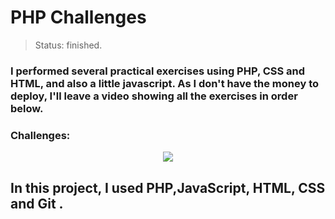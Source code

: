 # PHP Challenges

> Status: finished.

### I performed several practical exercises using PHP, CSS and HTML, and also a little javascript. As I don't have the money to deploy, I'll leave a video showing all the exercises in order below.

### Challenges:

<p align="center">
    <img src="assets-readme/video-exercicio.mp4" controls autoplay></img>
</p>

## In this project, I used PHP,JavaScript, HTML, CSS and Git .
